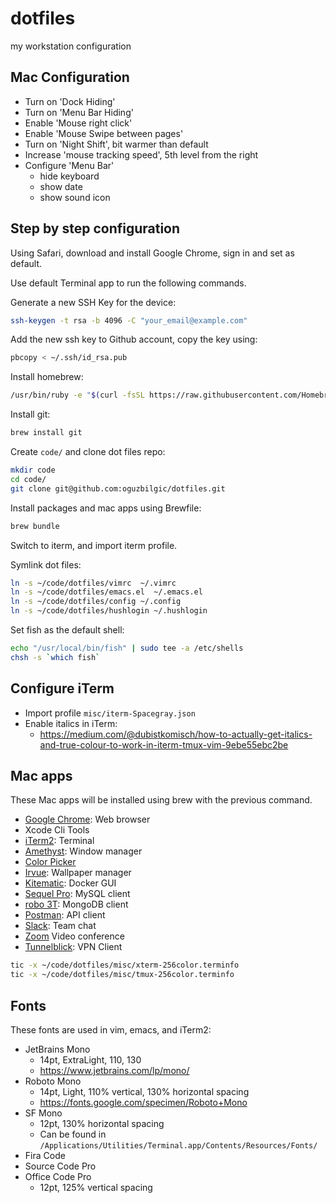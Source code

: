# dotfiles

my workstation configuration

## Mac Configuration

- Turn on 'Dock Hiding'
- Turn on 'Menu Bar Hiding'
- Enable 'Mouse right click'
- Enable 'Mouse Swipe between pages'
- Turn on 'Night Shift', bit warmer than default
- Increase 'mouse tracking speed', 5th level from the right
- Configure 'Menu Bar'
  * hide keyboard
  * show date
  * show sound icon

## Step by step configuration

Using Safari, download and install Google Chrome, sign in and set as default.

Use default Terminal app to run the following commands.

Generate a new SSH Key for the device:

```bash
ssh-keygen -t rsa -b 4096 -C "your_email@example.com"
```

Add the new ssh key to Github account, copy the key using:

```bash
pbcopy < ~/.ssh/id_rsa.pub

```
Install homebrew:

```bash
/usr/bin/ruby -e "$(curl -fsSL https://raw.githubusercontent.com/Homebrew/install/master/install)"
```

Install git:

```bash
brew install git
```

Create `code/` and clone dot files repo: 

```bash
mkdir code
cd code/
git clone git@github.com:oguzbilgic/dotfiles.git
```

Install packages and mac apps using Brewfile:

```bash
brew bundle
```

Switch to iterm, and import iterm profile.

Symlink dot files:

```bash
ln -s ~/code/dotfiles/vimrc  ~/.vimrc
ln -s ~/code/dotfiles/emacs.el  ~/.emacs.el
ln -s ~/code/dotfiles/config ~/.config
ln -s ~/code/dotfiles/hushlogin ~/.hushlogin
```

Set fish as the default shell:

``` bash
echo "/usr/local/bin/fish" | sudo tee -a /etc/shells
chsh -s `which fish`
```

## Configure iTerm

- Import profile `misc/iterm-Spacegray.json`
- Enable italics in iTerm:
  * https://medium.com/@dubistkomisch/how-to-actually-get-italics-and-true-colour-to-work-in-iterm-tmux-vim-9ebe55ebc2be

## Mac apps

These Mac apps will be installed using brew with the previous command.

+ [Google Chrome](https://www.google.com/chrome/): Web browser
+ Xcode Cli Tools
+ [iTerm2](https://www.iterm2.com/): Terminal
+ [Amethyst](https://github.com/ianyh/Amethyst): Window manager
+ [Color Picker](https://itunes.apple.com/us/app/color-picker/id641027709?l=en&mt=12)
+ [Irvue](http://irvue.tumblr.com/): Wallpaper manager
+ [Kitematic](https://kitematic.com/): Docker GUI
+ [Sequel Pro](https://www.sequelpro.com/): MySQL client
+ [robo 3T](https://robomongo.org/): MongoDB client
+ [Postman](https://www.getpostman.com/): API client
+ [Slack](http://slack.com/): Team chat
+ [Zoom](http://zoom.us/) Video conference
+ [Tunnelblick](https://tunnelblick.net): VPN Client

```bash
tic -x ~/code/dotfiles/misc/xterm-256color.terminfo
tic -x ~/code/dotfiles/misc/tmux-256color.terminfo
```

## Fonts

These fonts are used in vim, emacs, and iTerm2:

- JetBrains Mono
  * 14pt, ExtraLight, 110, 130
  * https://www.jetbrains.com/lp/mono/
- Roboto Mono 
  * 14pt, Light, 110% vertical, 130% horizontal spacing
  * https://fonts.google.com/specimen/Roboto+Mono
- SF Mono 
  * 12pt, 130% horizontal spacing
  * Can be found in `/Applications/Utilities/Terminal.app/Contents/Resources/Fonts/`
- Fira Code
- Source Code Pro
- Office Code Pro 
  * 12pt, 125% vertical spacing
